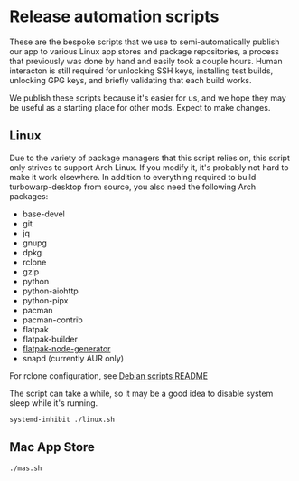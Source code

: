 # Release automation scripts

These are the bespoke scripts that we use to semi-automatically publish our app to various Linux app stores and package repositories, a process that previously was done by hand and easily took a couple hours. Human interacton is still required for unlocking SSH keys, installing test builds, unlocking GPG keys, and briefly validating that each build works.

We publish these scripts because it's easier for us, and we hope they may be useful as a starting place for other mods. Expect to make changes.

## Linux

Due to the variety of package managers that this script relies on, this script only strives to support Arch Linux. If you modify it, it's probably not hard to make it work elsewhere. In addition to everything required to build turbowarp-desktop from source, you also need the following Arch packages:

 - base-devel
 - git
 - jq
 - gnupg
 - dpkg
 - rclone
 - gzip
 - python
 - python-aiohttp
 - python-pipx
 - pacman
 - pacman-contrib
 - flatpak
 - flatpak-builder
 - [flatpak-node-generator](https://github.com/flatpak/flatpak-builder-tools/tree/master/node)
 - snapd (currently AUR only)

For rclone configuration, see [Debian scripts README](../debian/README.md)

The script can take a while, so it may be a good idea to disable system sleep while it's running.

```
systemd-inhibit ./linux.sh
```

## Mac App Store

```
./mas.sh
```
